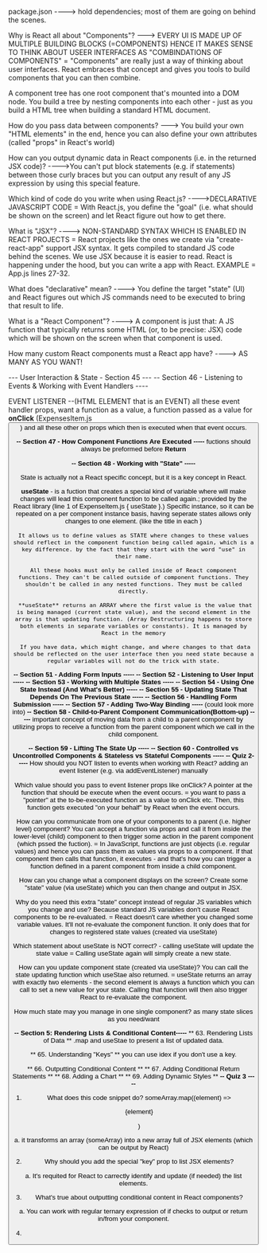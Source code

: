 package.json ----> hold dependencies; most of them are going on behind the scenes.

Why is React all about "Components"? ---> EVERY UI IS MADE UP OF MULTIPLE BUILDING BLOCKS (=COMPONENTS) HENCE IT MAKES SENSE TO THINK ABOUT USEER INTERFACES AS "COMBINDATIONS OF COMPONENTS" = "Components" are really just a way of thinking about user interfaces. React embraces that concept and gives you tools to build components that you can then combine.

A component tree has one root component that's mounted into a DOM node. You build a tree by nesting components into each other - just as you build a HTML tree when building a standard HTML document.

How do you pass data between components? ---> You build your own "HTML elements" in the end, hence you can also define your own attributes (called "props" in React's world)

How can you output dynamic data in React components (i.e. in the returned JSX code)? ---->You can't put block statements (e.g. if statements) between those curly braces but you can output any result of any JS expression by using this special feature.

Which kind of code do you write when using React.js? ---->DECLARATIVE JAVASCRIPT CODE = With React.js, you define the "goal" (i.e. what should be shown on the screen) and let React figure out how to get there.

What is "JSX"? ----> NON-STANDARD SYNTAX WHICH IS ENABLED IN REACT PROJECTS = React projects like the ones we create via "create-react-app" support JSX syntax. It gets compiled to standard JS code behind the scenes. We use JSX because it is easier to read. React is happening under the hood, but you can write a app with React.
EXAMPLE = App.js lines 27-32.

What does "declarative" mean? ----> You define the target "state" (UI) and React figures out which JS commands need to be executed to bring that result to life.

What is a "React Component"? ----> A component is just that: A JS function that typically returns some HTML (or, to be precise: JSX) code which will be shown on the screen when that component is used.

How many custom React components must a React app have? ----> AS MANY AS YOU WANT!

--- User Interaction & State - Section 45 ---
-- Section 46 - Listening to Events & Working with Event Handlers ----

EVENT LISTENER --(HTML ELEMENT that is an EVENT) all these event handler props, want a function as a value, a function passed as a value for **onClick** (ExpensesItem.js <button>) and all these other on props
which then is executed when that event occurs.

**-- Section 47 - How Component Functions Are Executed -----**
fuctions should always be preformed before **Return**

**-- Section 48 - Working with "State" -----**

State is actually not a React specific concept, but it is a key concept in React.

**useState** - is a fuction that creates a special kind of variable where will make changes will lead
this component function to be called again.; provided by the React library (line 1 of ExpenseItem.js { useState }.) Specific instance, so it can be repeated on a per component instance basis, having seperate states allows only changes to one element. (like the title in each <ExpenseItem />)

    It allows us to define values as STATE where changes to these values should reflect in the component function being called again, which is a key difference. by the fact that they start with the word "use" in their name.

    All these hooks must only be called inside of React component functions. They can't be called outside of component functions. They shouldn't be called in any nested functions. They must be called directly.

     **useState** returns an ARRAY where the first value is the value that is being managed (current state value), and the second element in the array is that updating function. (Array Destructuring happens to store both elements in separate variables or constants). It is managed by React in the memory

     If you have data, which might change, and where changes to that data should be reflected on the user interface then you need state because a regular variables will not do the trick with state.

**-- Section 51 - Adding Form Inputs -----**
**-- Section 52 - Listening to User Input -----**
**-- Section 53 - Working with Multiple States -----**
**-- Section 54 - Using One State Instead (And What's Better) -----**
**-- Section 55 - Updating State That Depends On The Previous State -----**
**-- Section 56 - Handling Form Submission -----**
**-- Section 57 - Adding Two-Way Binding -----** (could look more into)
**-- Section 58 - Child-to-Parent Component Communication(Bottom-up) -----**
important concept of moving data from a child to a parent component by utilizing props to receive a function from the parent component which we call in the child component.

**-- Section 59 - Lifting The State Up -----**
**-- Section 60 - Controlled vs Uncontrolled Components & Stateless vs Stateful Components -----**
**-- Quiz 2-----**
How should you NOT listen to events when working with React? adding an event listener (e.g. via addEventListener) manually

Which value should you pass to event listener props like onClick? A pointer at the function that should be execute when the event occurs. = you want to pass a "pointer" at the to-be-executed function as a value to onClick etc. Then, this function gets executed "on your behalf" by React when the event occurs.

How can you communicate from one of your components to a parent (i.e. higher level) component? You can accept a function via props and call it from inside the lower-level (child) component to then trigger some action in the parent component (which pssed the fuction). = In JavaScript, functions are just objects (i.e. regular values) and hence you can pass them as values via props to a component. If that component then calls that function, it executes - and that's how you can trigger a function defined in a parent component from inside a child component.

How can you change what a component displays on the screen? Create some "state" value (via useState) which you can then change and output in JSX.

Why do you need this extra "state" concept instead of regular JS variables which you change and use? Because standard JS variables don't cause React components to be re-evaluated. = React doesn't care whether you changed some variable values. It'll not re-evaluate the component function. It only does that for changes to registered state values (created via useState)

Which statement about useState is NOT correct? - calling useState will update the state value = Calling useState again will simply create a new state.

How can you update component state (created via useState)? You can call the state updating function which useStae also returned. = useState returns an array with exactly two elements - the second element is always a function which you can call to set a new value for your state. Calling that function will then also trigger React to re-evaluate the component.

How much state may you manage in one single component? as many state slices as you need/want

**-- Section 5: Rendering Lists & Conditional Content-----**
** 63. Rendering Lists of Data **
.map and useStae to present a list of updated data.

** 65. Understanding "Keys" **
you can use idex if you don't use a key.

** 66. Outputting Conditional Content **
** 67. Adding Conditional Return Statements **
** 68. Adding a Chart **
** 69. Adding Dynamic Styles **
**-- Quiz 3 -----**

1. What does this code snippet do?
   someArray.map((element) => <p>{element}</p>)

a. it transforms an array (someArray) into a new array full of JSX elements (which can be output by React)

2. Why should you add the special "key" prop to list JSX elements?

a. It's requited for React to carrectly identify and update (if needed) the list elements.

3. What's true about outputting conditional content in React components?

a. You can work with regular ternary expression of if checks to output or return in/from your component.

4.
